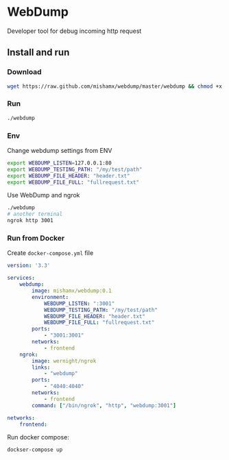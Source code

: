 WebDump
=======

Developer tool for debug incoming http request

Install and run
---------------

### Download


```bash
wget https://raw.github.com/mishamx/webdump/master/webdump && chmod +x webdump
```

### Run

```bash
./webdump
```

### Env

Change webdump settings from ENV

```bash
export WEBDUMP_LISTEN=127.0.0.1:80
export WEBDUMP_TESTING_PATH: "/my/test/path"
export WEBDUMP_FILE_HEADER: "header.txt"
export WEBDUMP_FILE_FULL: "fullrequest.txt"
```

Use WebDump and ngrok

```bash
./webdump
# another terminal
ngrok http 3001
```

### Run from Docker

Create `docker-compose.yml` file
```yaml
version: '3.3'

services:
    webdump:
        image: mishamx/webdump:0.1
        environment:
            WEBDUMP_LISTEN: ":3001"
            WEBDUMP_TESTING_PATH: "/my/test/path"
            WEBDUMP_FILE_HEADER: "header.txt"
            WEBDUMP_FILE_FULL: "fullrequest.txt"
        ports:
            - "3001:3001"
        networks:
            - frontend
    ngrok:
        image: wernight/ngrok
        links:
            - "webdump"
        ports:
            - "4040:4040"
        networks:
            - frontend
        command: ["/bin/ngrok", "http", "webdump:3001"]

networks:
    frontend:
```

Run docker compose:
```bash
dockser-compose up
```

